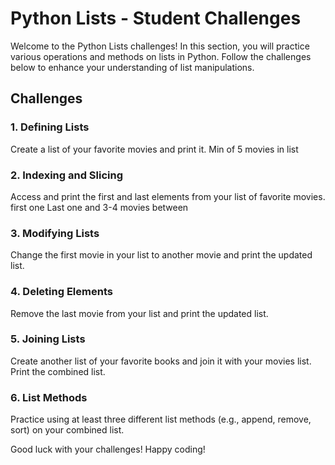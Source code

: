 # Python Lists - Student Challenges

Welcome to the Python Lists challenges! In this section, you will practice various operations and methods on lists in Python. Follow the challenges below to enhance your understanding of list manipulations.

## Challenges

### 1. Defining Lists
Create a list of your favorite movies and print it.
Min of 5 movies in list

### 2. Indexing and Slicing
Access and print the first and last elements from your list of favorite movies.
first one
Last one
and 3-4 movies between

### 3. Modifying Lists
Change the first movie in your list to another movie and print the updated list.

### 4. Deleting Elements
Remove the last movie from your list and print the updated list.

### 5. Joining Lists
Create another list of your favorite books and join it with your movies list. Print the combined list.

### 6. List Methods
Practice using at least three different list methods (e.g., append, remove, sort) on your combined list.

Good luck with your challenges! Happy coding!
